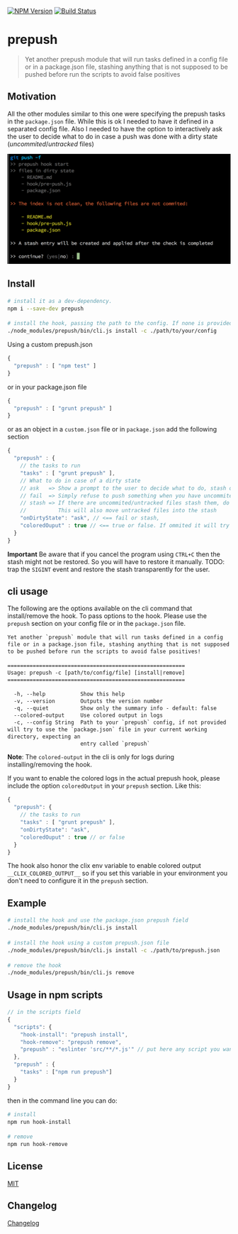 [![NPM Version](http://img.shields.io/npm/v/prepush.svg?style=flat)](https://npmjs.org/package/prepush)
[![Build Status](http://img.shields.io/travis/royriojas/prepush.svg?style=flat)](https://travis-ci.org/royriojas/prepush)

# prepush
> Yet another prepush module that will run tasks defined in a config file or in a package.json file, stashing anything that is not supposed to be pushed before run the scripts to avoid false positives

## Motivation

All the other modules similar to this one were specifying the prepush tasks in the `package.json` file. While this is ok
I needed to have it defined in a separated config file. Also I needed to have the option to interactively ask the user
to decide what to do in case a push was done with a dirty state (*uncommited*/*untracked* files)

![screenshot](prepush-screenshot.png)

## Install

```bash
# install it as a dev-dependency.
npm i --save-dev prepush

# install the hook, passing the path to the config. If none is provided it will try to use the `package.json`
./node_modules/prepush/bin/cli.js install -c ./path/to/your/config
```

Using a custom prepush.json

```javascript
{
  "prepush" : [ "npm test" ]
}
```

or in your package.json file

```javascript
{
  "prepush" : [ "grunt prepush" ]
}
```

or as an object in a `custom.json` file or in `package.json` add the following section

```javascript
{
  "prepush" : {
    // the tasks to run
    "tasks" : [ "grunt prepush" ],
    // What to do in case of a dirty state
    // ask   => Show a prompt to the user to decide what to do, stash or fail.
    // fail  => Simply refuse to push something when you have uncommited/untracked files
    // stash => If there are uncommited/untracked files stash them, do the push and restore the stash
    //          This will also move untracked files into the stash
    "onDirtyState": "ask", // <== fail or stash,
    "coloredOuput" : true // <== true or false. If ommited it will try to use the env variable `__CLIX_COLORED_OUTPUT__` (from `clix` module)
  }
}
```

**Important**
Be aware that if you cancel the program using `CTRL+C` then the stash might not be restored.
So you will have to restore it manually. TODO: trap the `SIGINT` event and restore the
stash transparently for the user.

## cli usage

The following are the options available on the cli command that install/remove the hook. To pass options to the hook. Please use the `prepush` section on your config file or in the `package.json` file.

```
Yet another `prepush` module that will run tasks defined in a config file or in a package.json file, stashing anything that is not supposed to be pushed before run the scripts to avoid false positives!

========================================================
Usage: prepush -c [path/to/config/file] [install|remove]
========================================================

  -h, --help           Show this help
  -v, --version        Outputs the version number
  -q, --quiet          Show only the summary info - default: false
  --colored-output     Use colored output in logs
  -c, --config String  Path to your `prepush` config, if not provided will try to use the `package.json` file in your current working directory, expecting an
                       entry called `prepush`
```

**Note**: The `colored-output` in the cli is only for logs during installing/removing the hook.

If you want to enable the colored logs in the actual prepush hook, please include the option
`coloredOutput` in your `prepush` section. Like this:

```javascript
{
  "prepush": {
    // the tasks to run
    "tasks" : [ "grunt prepush" ],
    "onDirtyState": "ask",
    "coloredOuput" : true // or false
  }
}
```

The hook also honor the clix env variable to enable colored output `__CLIX_COLORED_OUTPUT__` so if you set this variable in your environment you don't need to configure it in the `prepush` section.

## Example

```bash
# install the hook and use the package.json prepush field
./node_modules/prepush/bin/cli.js install

# install the hook using a custom prepush.json file
./node_modules/prepush/bin/cli.js install -c ./path/to/prepush.json

# remove the hook
./node_modules/prepush/bin/cli.js remove
```

## Usage in npm scripts

```javascript
// in the scripts field
{
  "scripts": {
    "hook-install": "prepush install",
    "hook-remove": "prepush remove",
    "prepush" : "eslinter 'src/**/*.js'" // put here any script you want to run
  },
  "prepush" : {
    "tasks" : ["npm run prepush"]
  }
}
```

then in the command line you can do:

```bash
# install
npm run hook-install

# remove
npm run hook-remove
```

## License

[MIT](./LICENSE)

## Changelog
[Changelog](./changelog.md)
